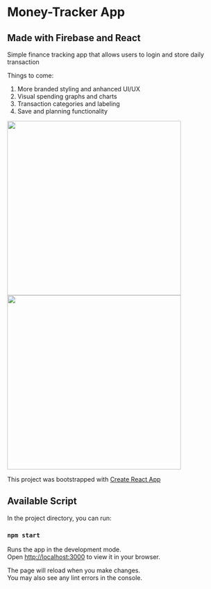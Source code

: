 <h1>Money-Tracker App</h1>
<h2>Made with Firebase and React</h2>
<p>Simple finance tracking app that allows users to login and store daily transaction</p>
Things to come:
<ol>
  <li>More branded styling and anhanced UI/UX</li>
  <li>Visual spending graphs and charts</li>
  <li>Transaction categories and labeling</li>
  <li>Save and planning functionality</li>
</ol>

<img style="height: 400px" src="https://github.com/W-Blakes/money-tracker/assets/90099032/4087e039-920e-48c6-823b-d2b015ddc569">
<img style="height: 400px" src="https://github.com/W-Blakes/money-tracker/assets/90099032/a073444c-887a-4027-aa70-5e2ba50a74d3">

This project was bootstrapped with [Create React App](https://github.com/facebook/create-react-app)
## Available Script

In the project directory, you can run:

### `npm start`

Runs the app in the development mode.\
Open [http://localhost:3000](http://localhost:3000) to view it in your browser.

The page will reload when you make changes.\
You may also see any lint errors in the console.

